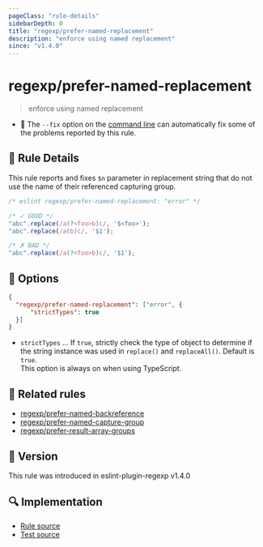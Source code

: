 ```yaml
---
pageClass: "rule-details"
sidebarDepth: 0
title: "regexp/prefer-named-replacement"
description: "enforce using named replacement"
since: "v1.4.0"
---
```

# regexp/prefer-named-replacement

> enforce using named replacement

- :wrench: The `--fix` option on the [command line](https://eslint.org/docs/user-guide/command-line-interface#fixing-problems) can automatically fix some of the problems reported by this rule.

## :book: Rule Details

This rule reports and fixes `$n` parameter in replacement string that do not use the name of their referenced capturing group.

<eslint-code-block fix>

```js
/* eslint regexp/prefer-named-replacement: "error" */

/* ✓ GOOD */
"abc".replace(/a(?<foo>b)c/, '$<foo>');
"abc".replace(/a(b)c/, '$1');

/* ✗ BAD */
"abc".replace(/a(?<foo>b)c/, '$1');
```

</eslint-code-block>

## :wrench: Options

```json
{
  "regexp/prefer-named-replacement": ["error", {
      "strictTypes": true
  }]
}
```

- `strictTypes` ... If `true`, strictly check the type of object to determine if the string instance was used in `replace()` and `replaceAll()`. Default is `true`.\
  This option is always on when using TypeScript.

## :couple: Related rules

- [regexp/prefer-named-backreference]
- [regexp/prefer-named-capture-group]
- [regexp/prefer-result-array-groups]

[regexp/prefer-named-backreference]: ./prefer-named-backreference.md
[regexp/prefer-named-capture-group]: ./prefer-named-capture-group.md
[regexp/prefer-result-array-groups]: ./prefer-result-array-groups.md

## :rocket: Version

This rule was introduced in eslint-plugin-regexp v1.4.0

## :mag: Implementation

- [Rule source](https://github.com/ota-meshi/eslint-plugin-regexp/blob/master/lib/rules/prefer-named-replacement.ts)
- [Test source](https://github.com/ota-meshi/eslint-plugin-regexp/blob/master/tests/lib/rules/prefer-named-replacement.ts)
